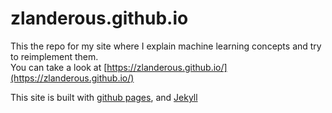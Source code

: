 # zlanderous.github.io

This the repo for my site where I explain machine learning concepts and try to reimplement them.  
You can take a look at [https://zlanderous.github.io/](https://zlanderous.github.io/)

This site is built with [github pages](https://pages.github.com/), and [Jekyll](https://jekyllrb.com/)  

